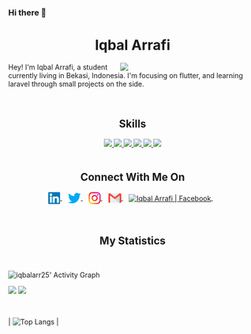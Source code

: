 ### Hi there 👋

<h1 align="center">
  <b>Iqbal Arrafi</b>
</h1>

<p><img align="right" src="https://cdn.dribbble.com/users/1292677/screenshots/6139167/media/fcf7fd0c619bb87706533079240915f3.gif" width ='55%'>Hey! I'm Iqbal Arrafi, a student currently living in Bekasi, Indonesia. I'm focusing on flutter, 
 and learning laravel through small projects on the side.</p>
 
<br>

<div align="center">
<h2><b>Skills</b></h2>
<a href= https://github.com/iqbalarr25?tab=repositories&q=&type=&language=flutter&sort= > <img width ='32px' src ='https://raw.githubusercontent.com/rahulbanerjee26/githubAboutMeGenerator/main/icons/flutter.svg'> </a>
<a href= https://github.com/iqbalarr25?tab=repositories&q=&type=&language=dart&sort= > <img width ='32px' src ='https://raw.githubusercontent.com/rahulbanerjee26/githubAboutMeGenerator/main/icons/dart.svg'> </a>
<a href= https://github.com/iqbalarr25?tab=repositories&q=&type=&language=java&sort= > <img width ='32px' src ='https://raw.githubusercontent.com/rahulbanerjee26/githubAboutMeGenerator/main/icons/java.svg'> </a>
<a href= https://github.com/iqbalarr25?tab=repositories&q=&type=&language=laravel&sort= > <img width ='32px' src ='https://raw.githubusercontent.com/rahulbanerjee26/githubAboutMeGenerator/main/icons/laravel.svg'> </a>
<a href= https://github.com/iqbalarr25?tab=repositories&q=&type=&language=html&sort= > <img width ='32px' src ='https://raw.githubusercontent.com/rahulbanerjee26/githubAboutMeGenerator/main/icons/html.svg'> </a>
<a href= https://github.com/iqbalarr25?tab=repositories&q=&type=&language=tailwind&sort= > <img width ='32px' src ='https://raw.githubusercontent.com/rahulbanerjee26/githubAboutMeGenerator/main/icons/tailwind.svg'> </a>
</div>
<br>

<div align="center">
  <h2><b>Connect With Me On</b></h2>
  </div>
<p align="center">
<a href="https://www.linkedin.com/in/iqbal-arrafi-b25717204/" target="_blank">
  <img align="center" alt="Iqbal Arrafi | Linkedin" width="24px" src="https://github.com/SatYu26/SatYu26/blob/master/Assets/Linkedin.svg" />
</a> &nbsp;&nbsp;
<a href="https://twitter.com/IqbalArrafi25" target="_blank">
  <img align="center" alt="Iqbal Arrafi | Twitter" width="26px" src="https://github.com/SatYu26/SatYu26/blob/master/Assets/Twitter.svg" />
</a> &nbsp;&nbsp;
<a href="https://www.instagram.com/iqbal_arrafi/" target="_blank">
  <img align="center" alt="Iqbal Arrafi | Instagram" width="24px" src="https://github.com/SatYu26/SatYu26/blob/master/Assets/Instagram.svg" />
</a> &nbsp;&nbsp;
<a href="mailto:iqbalarrafi39@gmail.com" >
  <img align="center" alt="Iqbal Arrafi | Gmail" width="26px" src="https://github.com/SatYu26/SatYu26/blob/master/Assets/Gmail.svg" />
</a> &nbsp;&nbsp;
<a href="https://www.facebook.com/iqbal.alisa">
    <img align="center" alt="Iqbal Arrafi | Facebook" width="24px" src="https://upload.wikimedia.org/wikipedia/en/thumb/0/04/Facebook_f_logo_%282021%29.svg/100px-Facebook_f_logo_%282021%29.svg.png" />
</a> &nbsp;&nbsp;
<p>

<br>
<h2 align="center">
My Statistics
</h2>
<br>

![iqbalarr25' Activity Graph](https://activity-graph.herokuapp.com/graph?username=iqbalarr25&custom_title=Iqbal%20Arrafi%20Contribution%20Graph&theme=gruvbox&bg_color=282828&hide_border=true&line=d1a01f&point=c58545)
<br/>
<p align="left">
  <img width="49.5%" src="https://github-readme-stats.vercel.app/api?username=iqbalarr25&show_icons=true&theme=gruvbox&hide_border=true" />
    <img width="49.5%" src="https://github-readme-streak-stats.herokuapp.com/?user=iqbalarr25&theme=gruvbox&hide_border=true" />
  </a>
</p>


<br>

| ![Top Langs](https://github-readme-stats.vercel.app/api/top-langs/?username=iqbalarr25&theme=tokyonight&card_width=600) |


